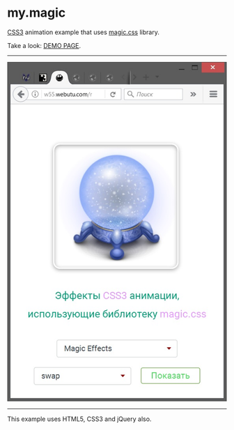 # my.magic
<a href="http://htmlbook.ru/css3">CSS3</a> animation example that uses <a href="https://github.com/miniMAC/magic">magic.css</a> library.

Take a look: <a href="http://w55.webutu.com/my.magic.css/my.magic.html">DEMO PAGE</a>.

<hr>
<img width="600" src="Screenshots/screenshot-2.jpg" alt="screenshot-2" />
<hr>

This example uses HTML5, CSS3 and jQuery also.
